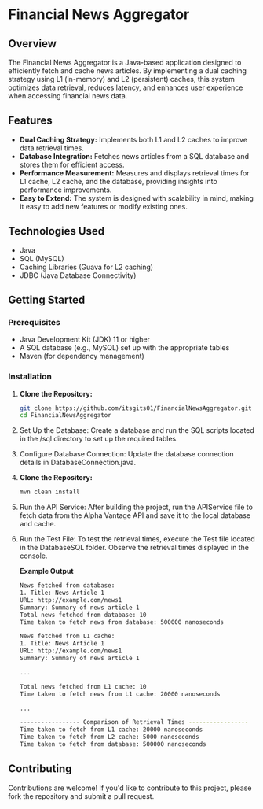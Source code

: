 # Financial News Aggregator

## Overview
The Financial News Aggregator is a Java-based application designed to efficiently fetch and cache news articles. By implementing a dual caching strategy using L1 (in-memory) and L2 (persistent) caches, this system optimizes data retrieval, reduces latency, and enhances user experience when accessing financial news data.

## Features
- **Dual Caching Strategy:** Implements both L1 and L2 caches to improve data retrieval times.
- **Database Integration:** Fetches news articles from a SQL database and stores them for efficient access.
- **Performance Measurement:** Measures and displays retrieval times for L1 cache, L2 cache, and the database, providing insights into performance improvements.
- **Easy to Extend:** The system is designed with scalability in mind, making it easy to add new features or modify existing ones.

## Technologies Used
- Java
- SQL (MySQL)
- Caching Libraries (Guava for L2 caching)
- JDBC (Java Database Connectivity)

## Getting Started

### Prerequisites
- Java Development Kit (JDK) 11 or higher
- A SQL database (e.g., MySQL) set up with the appropriate tables
- Maven (for dependency management)

### Installation
1. **Clone the Repository:**
   ```bash
   git clone https://github.com/itsgits01/FinancialNewsAggregator.git
   cd FinancialNewsAggregator
2. Set Up the Database: Create a database and run the SQL scripts located in the /sql directory to set up the required tables.
3. Configure Database Connection: Update the database connection details in DatabaseConnection.java.
4. **Clone the Repository:**
   ```bash
   mvn clean install
5. Run the API Service: After building the project, run the APIService file to fetch data from the Alpha Vantage API and save it to the local database and cache.
6. Run the Test File: To test the retrieval times, execute the Test file located in the DatabaseSQL folder. Observe the retrieval times displayed in the console.


    **Example Output**
   ```bash
   News fetched from database:
   1. Title: News Article 1
   URL: http://example.com/news1
   Summary: Summary of news article 1
   Total news fetched from database: 10
   Time taken to fetch news from database: 500000 nanoseconds

   News fetched from L1 cache:
   1. Title: News Article 1
   URL: http://example.com/news1
   Summary: Summary of news article 1

   ...

   Total news fetched from L1 cache: 10
   Time taken to fetch news from L1 cache: 20000 nanoseconds

   ... 

   ----------------- Comparison of Retrieval Times -----------------
   Time taken to fetch from L1 cache: 20000 nanoseconds
   Time taken to fetch from L2 cache: 5000 nanoseconds
   Time taken to fetch from database: 500000 nanoseconds

  ## Contributing
   Contributions are welcome! If you'd like to contribute to this project, please fork the repository and submit a pull request. 


